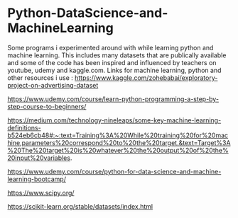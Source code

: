# Python-DataScience-and-MachineLearning
Some programs i experimented around with while learning python and machine learning. 
This includes many datasets that are publically available and some of the code has been inspired and influenced by teachers on youtube, udemy and kaggle.com. 
Links for machine learning, python and other resources i use : 
https://www.kaggle.com/zohebabai/exploratory-project-on-advertising-dataset

https://www.udemy.com/course/learn-python-programming-a-step-by-step-course-to-beginners/


https://medium.com/technology-nineleaps/some-key-machine-learning-definitions-b524eb6cb48#:~:text=Training%3A%20While%20training%20for%20machine,parameters%20correspond%20to%20the%20target.&text=Target%3A%20The%20target%20is%20whatever%20the%20output%20of%20the%20input%20variables.


https://www.udemy.com/course/python-for-data-science-and-machine-learning-bootcamp/

https://www.scipy.org/

https://scikit-learn.org/stable/datasets/index.html
